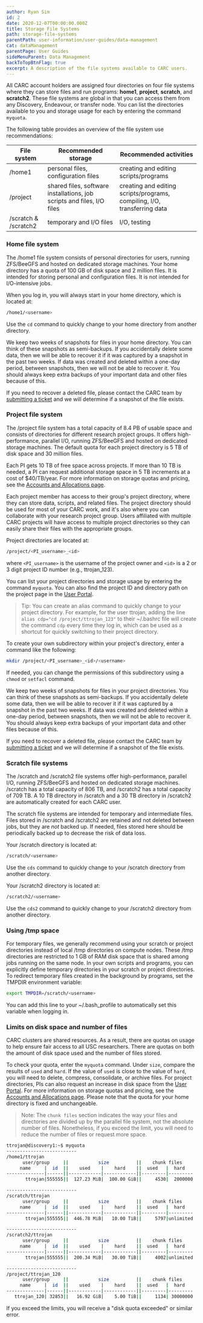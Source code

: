 ```yaml
---
author: Ryan Sim
id: 2
date: 2020-12-07T00:00:00.000Z
title: Storage File Systems
path: storage-file-systems
parentPath: user-information/user-guides/data-management
cat: dataManagement
parentPage: User Guides
sideMenuParent: Data Management
backToTopBtnFlag: true
excerpt: A description of the file systems available to CARC users.
---
```


All CARC account holders are assigned four directories on four file systems where they can store files and run programs: **home1**, **project**, **scratch**, and **scratch2**. These file systems are global in that you can access them from any Discovery, Endeavour, or transfer node. You can list the directories available to you and storage usage for each by entering the command `myquota`.

The following table provides an overview of the file system use recommendations:

|File system|Recommended storage|Recommended activities|
|---|---|---|
|/home1|personal files, configuration files|creating and editing scripts/programs|
|/project|shared files, software installations, job scripts and files, I/O files|creating and editing scripts/programs, compiling, I/O, transferring data|
|/scratch & /scratch2|temporary and I/O files|I/O, testing|

### Home file system

The /home1 file system consists of personal directories for users, running ZFS/BeeGFS and hosted on dedicated storage machines. Your home directory has a quota of 100 GB of disk space and 2 million files. It is intended for storing personal and configuration files. It is not intended for I/O-intensive jobs.

When you log in, you will always start in your home directory, which is located at:

```sh
/home1/<username>
```

Use the `cd` command to quickly change to your home directory from another directory.

We keep two weeks of snapshots for files in your home directory. You can think of these snapshots as semi-backups. If you accidentally delete some data, then we will be able to recover it if it was captured by a snapshot in the past two weeks. If data was created and deleted within a one-day period, between snapshots, then we will not be able to recover it. You should always keep extra backups of your important data and other files because of this.

If you need to recover a deleted file, please contact the CARC team by [submitting a ticket](/user-information/ticket-submission) and we will determine if a snapshot of the file exists.

### Project file system

The /project file system has a total capacity of 8.4 PB of usable space and consists of directories for different research project groups. It offers high-performance, parallel I/O, running ZFS/BeeGFS and hosted on dedicated storage machines. The default quota for each project directory is 5 TB of disk space and 30 million files.

Each PI gets 10 TB of free space across projects. If more than 10 TB is needed, a PI can request additional storage space in 5 TB increments at a cost of $40/TB/year. For more information on storage quotas and pricing, see the [Accounts and Allocations page](/user-information/accounts).

Each project member has access to their group's project directory, where they can store data, scripts, and related files. The project directory should be used for most of your CARC work, and it's also where you can collaborate with your research project group. Users affiliated with multiple CARC projects will have access to multiple project directories so they can easily share their files with the appropriate groups.

Project directories are located at:

```sh
/project/<PI_username>_<id>
```

where `<PI_username>` is the username of the project owner and `<id>` is a 2 or 3 digit project ID number (e.g., ttrojan_123).

You can list your project directories and storage usage by entering the command `myquota`. You can also find the project ID and directory path on the project page in the [User Portal](/user-information/user-guides/research-computing-user-portal).

> Tip: You can create an alias command to quickly change to your project directory. For example, for the user ttrojan, adding the line `alias cdp="cd /project/ttrojan_123"` to their ~/.bashrc file will create the command `cdp` every time they log in, which can be used as a shortcut for quickly switching to their project directory.

To create your own subdirectory within your project's directory, enter a command like the following:

```sh
mkdir /project/<PI_username>_<id>/<username>
```

If needed, you can change the permissions of this subdirectory using a `chmod` or `setfacl` command.

We keep two weeks of snapshots for files in your project directories. You can think of these snapshots as semi-backups. If you accidentally delete some data, then we will be able to recover it if it was captured by a snapshot in the past two weeks. If data was created and deleted within a one-day period, between snapshots, then we will not be able to recover it. You should always keep extra backups of your important data and other files because of this.

If you need to recover a deleted file, please contact the CARC team by [submitting a ticket](/user-information/ticket-submission) and we will determine if a snapshot of the file exists.

### Scratch file systems

The /scratch and /scratch2 file systems offer high-performance, parallel I/O, running ZFS/BeeGFS and hosted on dedicated storage machines. /scratch has a total capacity of 806 TB, and /scratch2 has a total capacity of 709 TB. A 10 TB directory in /scratch and a 30 TB directory in /scratch2 are automatically created for each CARC user.

The scratch file systems are intended for temporary and intermediate files. Files stored in /scratch and /scratch2 are retained and not deleted between jobs, but they are *not* backed up. If needed, files stored here should be periodically backed up to decrease the risk of data loss.

Your /scratch directory is located at:

```sh
/scratch/<username>
```

Use the `cds` command to quickly change to your /scratch directory from another directory.

Your /scratch2 directory is located at:

```sh
/scratch2/<username>
```

Use the `cds2` command to quickly change to your /scratch2 directory from another directory.

### Using /tmp space

For temporary files, we generally recommend using your scratch or project directories instead of local /tmp directories on compute nodes. These /tmp directories are restricted to 1 GB of RAM disk space that is shared among jobs running on the same node. In your own scripts and programs, you can explicitly define temporary directories in your scratch or project directories. To redirect temporary files created in the background by programs, set the TMPDIR environment variable:

```sh
export TMPDIR=/scratch/<username>
```

You can add this line to your ~/.bash_profile to automatically set this variable when logging in.

### Limits on disk space and number of files

CARC clusters are shared resources. As a result, there are quotas on usage to help ensure fair access to all USC researchers. There are quotas on both the amount of disk space used and the number of files stored.

To check your quota, enter the `myquota` command. Under `size`, compare the results of `used` and `hard`. If the value of `used` is close to the value of `hard`, you will need to delete, compress, consolidate, or archive files. For project directories, PIs can also request an increase in disk space from the [User Portal](/user-information/user-guides/research-computing-user-portal). For more information on storage quotas and pricing, see the [Accounts and Allocations page](/user-information/accounts). Please note that the quota for your home directory is fixed and unchangeable.

> Note: The `chunk files` section indicates the way your files and directories are divided up by the parallel file system, not the absolute number of files. Nonetheless, if you exceed the limit, you will need to reduce the number of files or request more space.

```sh
ttrojan@discovery1:~$ myquota
--------------------------
/home1/ttrojan
      user/group     ||           size          ||    chunk files    
     name     |  id  ||    used    |    hard    ||  used   |  hard   
--------------|------||------------|------------||---------|---------
       ttrojan|555555||  127.23 MiB|  100.00 GiB||     4530|  2000000

--------------------------
/scratch/ttrojan
      user/group     ||           size          ||    chunk files    
     name     |  id  ||    used    |    hard    ||  used   |  hard   
--------------|------||------------|------------||---------|---------
       ttrojan|555555||  446.78 MiB|   10.00 TiB||     5797|unlimited

--------------------------
/scratch2/ttrojan
      user/group     ||           size          ||    chunk files    
     name     |  id  ||    used    |    hard    ||  used   |  hard   
--------------|------||------------|------------||---------|---------
       ttrojan|555555||  200.34 MiB|   30.00 TiB||     4002|unlimited

--------------------------
/project/ttrojan_120
      user/group     ||           size          ||    chunk files
     name     |  id  ||    used    |    hard    ||  used   |  hard
--------------|------||------------|------------||---------|---------
   ttrojan_120| 32853||   16.92 GiB|    5.00 TiB||     1134| 30000000
```

If you exceed the limits, you will receive a "disk quota exceeded" or similar error.
